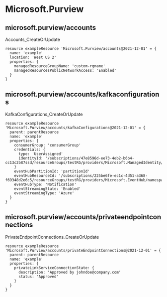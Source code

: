 # Microsoft.Purview

## microsoft.purview/accounts

Accounts_CreateOrUpdate
```bicep
resource exampleResource 'Microsoft.Purview/accounts@2021-12-01' = {
  name: 'example'
  location: 'West US 2'
  properties: {
    managedResourceGroupName: 'custom-rgname'
    managedResourcesPublicNetworkAccess: 'Enabled'
  }
}
```

## microsoft.purview/accounts/kafkaconfigurations

KafkaConfigurations_CreateOrUpdate
```bicep
resource exampleResource 'Microsoft.Purview/accounts/kafkaConfigurations@2021-12-01' = {
  parent: parentResource 
  name: 'example'
  properties: {
    consumerGroup: 'consumerGroup'
    credentials: {
      type: 'UserAssigned'
      identityId: '/subscriptions/47e8596d-ee73-4eb2-b6b4-cc13c2b87ssd/resourceGroups/testRG/providers/Microsoft.ManagedIdentity/userAssignedIdentities/testId'
    }
    eventHubPartitionId: 'partitionId'
    eventHubResourceId: '/subscriptions/225be6fe-ec1c-4d51-a368-f69348d2e6c5/resourceGroups/testRG/providers/Microsoft.EventHub/namespaces/eventHubNameSpaceName'
    eventHubType: 'Notification'
    eventStreamingState: 'Enabled'
    eventStreamingType: 'Azure'
  }
}
```

## microsoft.purview/accounts/privateendpointconnections

PrivateEndpointConnections_CreateOrUpdate
```bicep
resource exampleResource 'Microsoft.Purview/accounts/privateEndpointConnections@2021-12-01' = {
  parent: parentResource 
  name: 'example'
  properties: {
    privateLinkServiceConnectionState: {
      description: 'Approved by johndoe@company.com'
      status: 'Approved'
    }
  }
}
```
